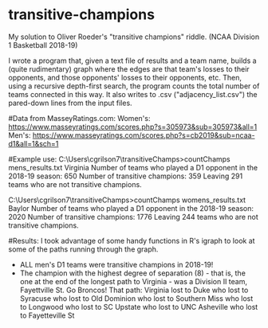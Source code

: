 # transitive-champions
My solution to Oliver Roeder's "transitive champions" riddle. (NCAA Division 1 Basketball 2018-19)

I wrote a program that, given a text file of results and a team name, builds a (quite rudimentary) graph where the edges are that team's losses to their opponents, and those opponents' losses to their opponents, etc.
Then, using a recursive depth-first search, the program counts the total number of teams connected in this way. It also writes to .csv ("adjacency_list.csv") the pared-down lines from the input files.

#Data from MasseyRatings.com:
Women's: https://www.masseyratings.com/scores.php?s=305973&sub=305973&all=1
Men's: https://www.masseyratings.com/scores.php?s=cb2019&sub=ncaa-d1&all=1&sch=1

#Example use:
C:\Users\cgrilson7\transitiveChamps>countChamps mens_results.txt Virginia
Number of teams who played a D1 opponent in the 2018-19 season: 650
Number of transitive champions: 359
Leaving 291 teams who are not transitive champions.

C:\Users\cgrilson7\transitiveChamps>countChamps womens_results.txt Baylor
Number of teams who played a D1 opponent in the 2018-19 season: 2020
Number of transitive champions: 1776
Leaving 244 teams who are not transitive champions.

#Results:
I took advantage of some handy functions in R's igraph to look at some of the paths running through the graph.
- ALL men's D1 teams were transitive champions in 2018-19!
- The champion with the highest degree of separation (8) - that is, the one at the end of the longest path to Virginia - was a Division II team, Fayettville St. Go Broncos!
      That path:
      Virginia lost to
      Duke who lost to
      Syracuse who lost to 
      Old Dominion who lost to
      Southern Miss who lost to 
      Longwood who lost to
      SC Upstate who lost to
      UNC Asheville who lost to
      Fayetteville St
